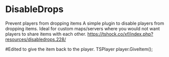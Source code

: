 # DisableDrops
Prevent players from dropping items
A simple plugin to disable players from dropping items. Ideal for custom maps/servers where you would not want players to share items with each other.
https://tshock.co/xf/index.php?resources/disabledrops.228/

#Edited to give the item back to the player. TSPlayer player.GiveItem();
